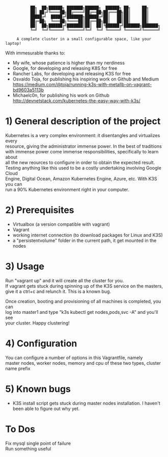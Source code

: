 
                                                                                             
               ██╗  ██╗██████╗ ███████╗██████╗  ██████╗ ██╗     ██╗                          
               ██║ ██╔╝╚════██╗██╔════╝██╔══██╗██╔═══██╗██║     ██║                          
               █████╔╝  █████╔╝███████╗██████╔╝██║   ██║██║     ██║                          
               ██╔═██╗  ╚═══██╗╚════██║██╔══██╗██║   ██║██║     ██║                          
               ██║  ██╗██████╔╝███████║██║  ██║╚██████╔╝███████╗███████╗                     
               ╚═╝  ╚═╝╚═════╝ ╚══════╝╚═╝  ╚═╝ ╚═════╝ ╚══════╝╚══════╝                     
                                                                                             
         A complete cluster in a small configurable space, like your laptop!                 

With immesurable thanks to:                                                              
*  My wife, whose patience is higher than my nerdiness                                  
*  Google, for developing and releasing K8S for free                                   
*  Rancher Labs, for developing and releasing K3S for free                             
*  Osvaldo Toja, for publishing his inspiring work on Github and Medium https://medium.com/@toja/running-k3s-with-metallb-on-vagrant-bd9603a5113b        
*  Michaelc0n, for publishing his work on Github http://devnetstack.com/kubernetes-the-easy-way-with-k3s/

# 1) General description of the project                                                    
Kubernetes is a very complex environment: it disentangles and virtualizes every       
resource, giving the administrator immense power. In the best of traditions           
with immense power come immense responsibilities, specifically to learn about         
all the new reources to configure in order to obtain the expected result.             
Testing anything like this used to be a costly undertaking involving Google Cloud     
Engine, Digital Ocean, Amazon Kubernetes Engine, Azure, etc. With K3S you can         
run a 90% Kubernetes environment right in your computer.                              


# 2) Prerequisites                                                                         
*  Virtualbox (a version compatible with vagrant)                                     
*  Vagrant                                                                            
*  working internet connection (to download packages for Linux and K3S)               
*  a "persistentvolume" folder in the current path, it get mounted in the nodes       


# 3) Usage                                                                                 
Run "vagrant up" and it will create all the cluster for you.                          
If vagrant gets stuck during spinning up of the K3S service on the masters,           
give it a ctrl+c and relunch it. This is a known bug.                                 

Once creation, booting and provisioning of all machines is completed, you can         
log into master1 and type "k3s kubectl get nodes,pods,svc -A" and you'll see          
your cluster. Happy clustering!                                                       


# 4) Configuration                                                                         
You can configure a number of options in this Vagrantfile, namely                     
master nodes, worker nodes, memory and cpu of these two types, cluster name prefix    


# 5) Known bugs
* K3S install script gets stuck during master nodes installation. I haven't been able to figure out why yet.
                                                                                             


# To Dos
Fix mysql single point of failure<br/>
Run something useful<br/>
